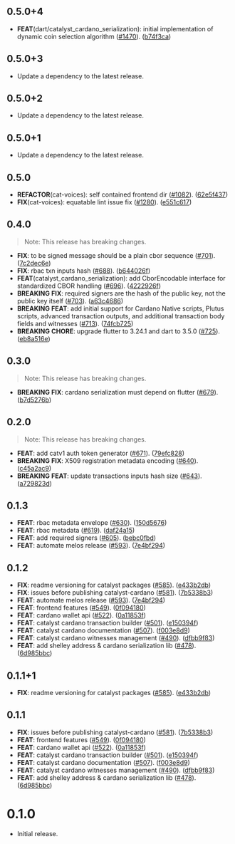 ## 0.5.0+4

 - **FEAT**(dart/catalyst_cardano_serialization): initial implementation of dynamic coin selection algorithm
 ([#1470](https://github.com/input-output-hk/catalyst-voices/issues/1684)).
 ([b74f3ca](https://github.com/input-output-hk/catalyst-voices/commit/b74f3cacac741371558578c312a59302144f9dcc))

## 0.5.0+3

 - Update a dependency to the latest release.

## 0.5.0+2

 - Update a dependency to the latest release.

## 0.5.0+1

 - Update a dependency to the latest release.

## 0.5.0

 - **REFACTOR**(cat-voices): self contained frontend dir ([#1082](https://github.com/input-output-hk/catalyst-voices/issues/1082)). ([62e5f437](https://github.com/input-output-hk/catalyst-voices/commit/62e5f43778fab323d7c1e4ebab4b5e89c1ba0cb5))
 - **FIX**(cat-voices): equatable lint issue fix ([#1280](https://github.com/input-output-hk/catalyst-voices/issues/1280)). ([e551c617](https://github.com/input-output-hk/catalyst-voices/commit/e551c61702ab4a229c88119a43611a42516b2665))

## 0.4.0

> Note: This release has breaking changes.

 - **FIX**: to be signed message should be a plain cbor sequence ([#701](https://github.com/input-output-hk/catalyst-voices/issues/701)). ([7c2dec6e](https://github.com/input-output-hk/catalyst-voices/commit/7c2dec6e2f91c1f18a39e7646ee3a5ca6a6e7249))
 - **FIX**: rbac txn inputs hash ([#688](https://github.com/input-output-hk/catalyst-voices/issues/688)). ([b644026f](https://github.com/input-output-hk/catalyst-voices/commit/b644026fa3b675591d071819eda185365257f0d1))
 - **FEAT**(catalyst_cardano_serialization): add CborEncodable interface for standardized CBOR handling ([#696](https://github.com/input-output-hk/catalyst-voices/issues/696)). ([4222926f](https://github.com/input-output-hk/catalyst-voices/commit/4222926f028460ddb100008806fe39a38ac3511c))
 - **BREAKING** **FIX**: required signers are the hash of the public key, not the public key itself ([#703](https://github.com/input-output-hk/catalyst-voices/issues/703)). ([a63c4686](https://github.com/input-output-hk/catalyst-voices/commit/a63c4686ee6e79aa65ace0cb4ed9b0c91e994320))
 - **BREAKING** **FEAT**: add initial support for Cardano Native scripts, Plutus scripts, advanced transaction outputs, and additional transaction body fields and witnesses ([#713](https://github.com/input-output-hk/catalyst-voices/issues/713)). ([74fcb725](https://github.com/input-output-hk/catalyst-voices/commit/74fcb725f221bb3acf3824a3dd18a073d0a321e0))
 - **BREAKING** **CHORE**: upgrade flutter to 3.24.1 and dart to 3.5.0 ([#725](https://github.com/input-output-hk/catalyst-voices/issues/725)). ([eb8a516e](https://github.com/input-output-hk/catalyst-voices/commit/eb8a516edbd25386c0fbe41501285870abf82543))

## 0.3.0

> Note: This release has breaking changes.

 - **BREAKING** **FIX**: cardano serialization must depend on flutter ([#679](https://github.com/input-output-hk/catalyst-voices/issues/679)). ([b7d5276b](https://github.com/input-output-hk/catalyst-voices/commit/b7d5276b238b4c7273997b004465e2ffb29f8436))

## 0.2.0

> Note: This release has breaking changes.

 - **FEAT**: add catv1 auth token generator ([#671](https://github.com/input-output-hk/catalyst-voices/issues/671)). ([79efc828](https://github.com/input-output-hk/catalyst-voices/commit/79efc82800a7e6aca3e8516bbb4866bd502e2f36))
 - **BREAKING** **FIX**: X509 registration metadata encoding ([#640](https://github.com/input-output-hk/catalyst-voices/issues/640)). ([c45a2ac9](https://github.com/input-output-hk/catalyst-voices/commit/c45a2ac96b34c4215352ece5ef9bd2fa73b591e8))
 - **BREAKING** **FEAT**: update transactions inputs hash size ([#643](https://github.com/input-output-hk/catalyst-voices/issues/643)). ([a729823d](https://github.com/input-output-hk/catalyst-voices/commit/a729823d9b2e0c369456f8e99f5b776f046e6d1f))

## 0.1.3

 - **FEAT**: rbac metadata envelope ([#630](https://github.com/input-output-hk/catalyst-voices/issues/630)). ([150d5676](https://github.com/input-output-hk/catalyst-voices/commit/150d567636c4281c092d020d51882e638b16beb5))
 - **FEAT**: rbac metadata ([#619](https://github.com/input-output-hk/catalyst-voices/issues/619)). ([daf24a15](https://github.com/input-output-hk/catalyst-voices/commit/daf24a15a0b8d6345131ca8e3ec33c92865af4f8))
 - **FEAT**: add required signers ([#605](https://github.com/input-output-hk/catalyst-voices/issues/605)). ([bebc0fbd](https://github.com/input-output-hk/catalyst-voices/commit/bebc0fbd241b6370b31b91e5a60b1d5d30cec403))
 - **FEAT**: automate melos release ([#593](https://github.com/input-output-hk/catalyst-voices/issues/593)). ([7e4bf294](https://github.com/input-output-hk/catalyst-voices/commit/7e4bf294a81c8aa73a91170969d2189201869aa0))

## 0.1.2

 - **FIX**: readme versioning for catalyst packages ([#585](https://github.com/input-output-hk/catalyst-voices/issues/585)). ([e433b2db](https://github.com/input-output-hk/catalyst-voices/commit/e433b2dbba7a43c50f4411ea5279a623c221b66b))
 - **FIX**: issues before publishing catalyst-cardano ([#581](https://github.com/input-output-hk/catalyst-voices/issues/581)). ([7b5338b3](https://github.com/input-output-hk/catalyst-voices/commit/7b5338b3dd6ab028e56c958a3664b6bf20b24d65))
 - **FEAT**: automate melos release ([#593](https://github.com/input-output-hk/catalyst-voices/issues/593)). ([7e4bf294](https://github.com/input-output-hk/catalyst-voices/commit/7e4bf294a81c8aa73a91170969d2189201869aa0))
 - **FEAT**: frontend features ([#549](https://github.com/input-output-hk/catalyst-voices/issues/549)). ([0f094180](https://github.com/input-output-hk/catalyst-voices/commit/0f094180e4cf698365ab8633cceab830da09ec22))
 - **FEAT**: cardano wallet api ([#522](https://github.com/input-output-hk/catalyst-voices/issues/522)). ([0a11853f](https://github.com/input-output-hk/catalyst-voices/commit/0a11853f9885be3a59582ab14639562bc6a246dc))
 - **FEAT**: catalyst cardano transaction builder ([#501](https://github.com/input-output-hk/catalyst-voices/issues/501)). ([e150394f](https://github.com/input-output-hk/catalyst-voices/commit/e150394fb348e88b016e03ab69efe782f9daf94f))
 - **FEAT**: catalyst cardano documentation ([#507](https://github.com/input-output-hk/catalyst-voices/issues/507)). ([f003e8d9](https://github.com/input-output-hk/catalyst-voices/commit/f003e8d90d23d350ea07ee69a73d6be7c5af191b))
 - **FEAT**: catalyst cardano witnesses management ([#490](https://github.com/input-output-hk/catalyst-voices/issues/490)). ([dfbb9f83](https://github.com/input-output-hk/catalyst-voices/commit/dfbb9f837f88fbd0e3e02eff67a7515826380df1))
 - **FEAT**: add shelley address & cardano serialization lib ([#478](https://github.com/input-output-hk/catalyst-voices/issues/478)). ([6d985bbc](https://github.com/input-output-hk/catalyst-voices/commit/6d985bbce2e2e2f5d827f3c19a752c6c19ce93af))

## 0.1.1+1

 - **FIX**: readme versioning for catalyst packages ([#585](https://github.com/input-output-hk/catalyst-voices/issues/585)). ([e433b2db](https://github.com/input-output-hk/catalyst-voices/commit/e433b2dbba7a43c50f4411ea5279a623c221b66b))

## 0.1.1

 - **FIX**: issues before publishing catalyst-cardano ([#581](https://github.com/input-output-hk/catalyst-voices/issues/581)). ([7b5338b3](https://github.com/input-output-hk/catalyst-voices/commit/7b5338b3dd6ab028e56c958a3664b6bf20b24d65))
 - **FEAT**: frontend features ([#549](https://github.com/input-output-hk/catalyst-voices/issues/549)). ([0f094180](https://github.com/input-output-hk/catalyst-voices/commit/0f094180e4cf698365ab8633cceab830da09ec22))
 - **FEAT**: cardano wallet api ([#522](https://github.com/input-output-hk/catalyst-voices/issues/522)). ([0a11853f](https://github.com/input-output-hk/catalyst-voices/commit/0a11853f9885be3a59582ab14639562bc6a246dc))
 - **FEAT**: catalyst cardano transaction builder ([#501](https://github.com/input-output-hk/catalyst-voices/issues/501)). ([e150394f](https://github.com/input-output-hk/catalyst-voices/commit/e150394fb348e88b016e03ab69efe782f9daf94f))
 - **FEAT**: catalyst cardano documentation ([#507](https://github.com/input-output-hk/catalyst-voices/issues/507)). ([f003e8d9](https://github.com/input-output-hk/catalyst-voices/commit/f003e8d90d23d350ea07ee69a73d6be7c5af191b))
 - **FEAT**: catalyst cardano witnesses management ([#490](https://github.com/input-output-hk/catalyst-voices/issues/490)). ([dfbb9f83](https://github.com/input-output-hk/catalyst-voices/commit/dfbb9f837f88fbd0e3e02eff67a7515826380df1))
 - **FEAT**: add shelley address & cardano serialization lib ([#478](https://github.com/input-output-hk/catalyst-voices/issues/478)). ([6d985bbc](https://github.com/input-output-hk/catalyst-voices/commit/6d985bbce2e2e2f5d827f3c19a752c6c19ce93af))

# 0.1.0

* Initial release.
